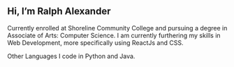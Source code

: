 ## Hi, I’m Ralph Alexander

Currently enrolled at Shoreline Community College and pursuing a degree in Associate of Arts: Computer Science. I am currently furthering my skills in Web Development, more specifically using ReactJs and CSS.

Other Languages I code in Python and Java.
